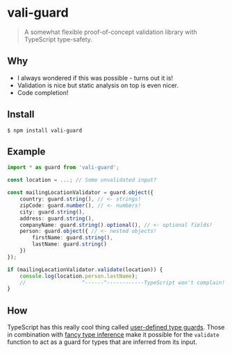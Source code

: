 # vali-guard

> A somewhat flexible proof-of-concept validation library with TypeScript type-safety.

## Why

-   I always wondered if this was possible - turns out it is!
-   Validation is nice but static analysis on top is even nicer.
-   Code completion!

## Install

```
$ npm install vali-guard
```

## Example

```typescript
import * as guard from 'vali-guard';

const location = ...; // Some unvalidated input?

const mailingLocationValidator = guard.object({
    country: guard.string(), // <- strings!
    zipCode: guard.number(), // <- numbers!
    city: guard.string(),
    address: guard.string(),
    companyName: guard.string().optional(), // <- optional fields!
    person: guard.object({ // <- nested objects!
        firstName: guard.string(),
        lastName: guard.string()
    })
});

if (mailingLocationValidator.validate(location)) {
    console.log(location.person.lastName);
    //                  ^------^------------TypeScript won't complain! :)
}
```

## How

TypeScript has this really cool thing called [user-defined type guards](https://www.typescriptlang.org/docs/handbook/2/narrowing.html#using-type-predicates). Those in combination with [fancy type inference](https://www.typescriptlang.org/docs/handbook/release-notes/typescript-2-8.html#type-inference-in-conditional-types) make it possible for the `validate` function to act as a guard for types that are inferred from its input.
